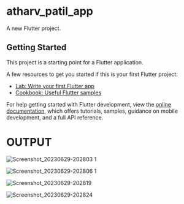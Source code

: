 # atharv_patil_app

A new Flutter project.

## Getting Started

This project is a starting point for a Flutter application.

A few resources to get you started if this is your first Flutter project:

- [Lab: Write your first Flutter app](https://docs.flutter.dev/get-started/codelab)
- [Cookbook: Useful Flutter samples](https://docs.flutter.dev/cookbook)

For help getting started with Flutter development, view the
[online documentation](https://docs.flutter.dev/), which offers tutorials,
samples, guidance on mobile development, and a full API reference.

# OUTPUT

![Screenshot_20230629-202803 1](https://github.com/AtharvPat/Feed_me_app_-alemeno-/assets/93934533/68ab851f-0bea-4655-a99e-a6e1f9dcc280)

![Screenshot_20230629-202806 1](https://github.com/AtharvPat/Feed_me_app_-alemeno-/assets/93934533/be3a5847-87c7-4c89-bc58-bf34ca71c337)


![Screenshot_20230629-202819](https://github.com/AtharvPat/Feed_me_app_-alemeno-/assets/93934533/2e946bcd-43d7-4b85-9dca-c2ff5cefbf65)

![Screenshot_20230629-202824](https://github.com/AtharvPat/Feed_me_app_-alemeno-/assets/93934533/a620c73d-a43f-46c8-9be6-7242fed4f1b0)


